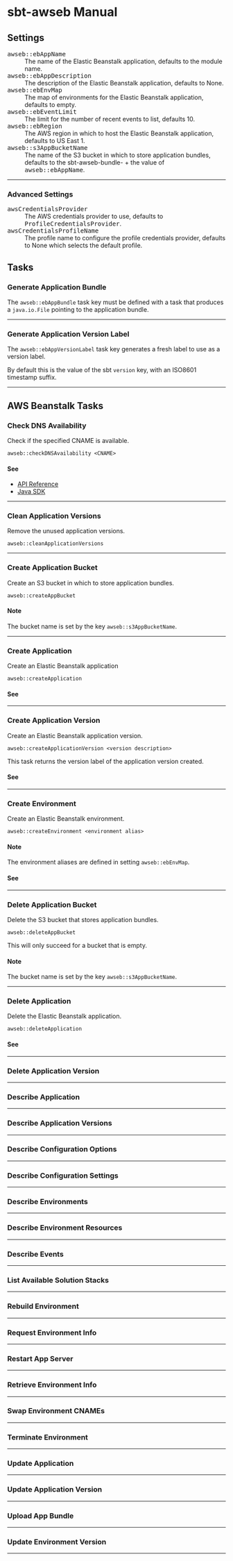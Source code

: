 # sbt-awseb Manual

## Settings

<dl>
  <dt><tt>awseb::ebAppName</tt></dt>
  <dd>The name of the Elastic Beanstalk application, defaults to the module name.</dd>
  <dt><tt>awseb::ebAppDescription</tt></dt>
  <dd>The description of the Elastic Beanstalk application, defaults to None.</dd>
  <dt><tt>awseb::ebEnvMap</tt></dt>
  <dd>The map of environments for the Elastic Beanstalk application, defaults to empty.</dd>
  <dt><tt>awseb::ebEventLimit</tt></dt>
  <dd>The limit for the number of recent events to list, defaults 10.</dd>
  <dt><tt>awseb::ebRegion</tt></dt>
  <dd>The AWS region in which to host the Elastic Beanstalk application, defaults to US East 1.</dd>
  <dt><tt>awseb::s3AppBucketName</tt></dt>
  <dd>The name of the S3 bucket in which to store application bundles, defaults to the sbt-awseb-bundle- + the value of <tt>awseb::ebAppName</tt>.</dd>
</dl>

---

### Advanced Settings

<dl>
  <dt><tt>awsCredentialsProvider</tt></dt>
  <dd>The AWS credentials provider to use, defaults to <tt>ProfileCredentialsProvider</tt>.</dd>
  <dt><tt>awsCredentialsProfileName</tt></dt>
  <dd>The profile name to configure the profile credentials provider, defaults to None which selects the default profile.</dd>
</dl>

## Tasks

### Generate Application Bundle

The `awseb::ebAppBundle` task key must be defined with a task that produces a `java.io.File` pointing to the application bundle.

---


### Generate Application Version Label

The `awseb::ebAppVersionLabel` task key generates a fresh label to use as a version label.

By default this is the value of the sbt `version` key, with an ISO8601 timestamp suffix.

---


## AWS Beanstalk Tasks


### Check DNS Availability

Check if the specified CNAME is available.

```
awseb::checkDNSAvailability <CNAME>
```

#### See
- [API Reference](http://docs.aws.amazon.com/elasticbeanstalk/latest/api/API_CheckDNSAvailability.html)
- <a href="http://docs.aws.amazon.com/AWSJavaSDK/latest/javadoc/com/amazonaws/services/elasticbeanstalk/AWSElasticBeanstalk.html#checkDNSAvailability(com.amazonaws.services.elasticbeanstalk.model.CheckDNSAvailabilityRequest)">Java SDK</a>

---


### Clean Application Versions

Remove the unused application versions.

```
awseb::cleanApplicationVersions
```

---


### Create Application Bucket

Create an S3 bucket in which to store application bundles.

```
awseb::createAppBucket
```

#### Note

The bucket name is set by the key `awseb::s3AppBucketName`.

---


### Create Application

Create an Elastic Beanstalk application

```
awseb::createApplication
```

#### See

---


### Create Application Version

Create an Elastic Beanstalk application version.

```
awseb::createApplicationVersion <version description>
```

This task returns the version label of the application version created.

#### See

---


### Create Environment

Create an Elastic Beanstalk environment.

```
awseb::createEnvironment <environment alias>
```

#### Note

The environment aliases are defined in setting `awseb::ebEnvMap`.

#### See

---


### Delete Application Bucket

Delete the S3 bucket that stores application bundles.

```
awseb::deleteAppBucket
```

This will only succeed for a bucket that is empty.

#### Note

The bucket name is set by the key `awseb::s3AppBucketName`.

---


### Delete Application

Delete the Elastic Beanstalk application.

```
awseb::deleteApplication
```

#### See

---


### Delete Application Version

---


### Describe Application

---


### Describe Application Versions

---


### Describe Configuration Options

---


### Describe Configuration Settings

---


### Describe Environments

---


### Describe Environment Resources

---


### Describe Events

---


### List Available Solution Stacks

---


### Rebuild Environment

---


### Request Environment Info

---


### Restart App Server

---


### Retrieve Environment Info

---


### Swap Environment CNAMEs

---


### Terminate Environment

---


### Update Application

---


### Update Application Version

---


### Upload App Bundle

---

### Update Environment Version

---

